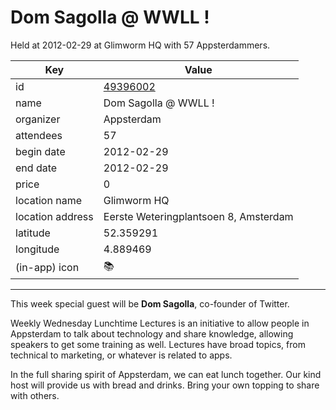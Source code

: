 # Dom Sagolla @ WWLL !
Held at 2012-02-29 at Glimworm HQ with 57 Appsterdammers.
        
|Key|Value
|---|---|
|id|[49396002](https://www.meetup.com/appsterdam/events/49396002/)|
|name|Dom Sagolla @ WWLL !|
|organizer|Appsterdam|
|attendees|57|
|begin date|2012-02-29|
|end date|2012-02-29|
|price|0|
|location name|Glimworm HQ|
|location address|Eerste Weteringplantsoen 8, Amsterdam|
|latitude|52.359291|
|longitude|4.889469|
|(in-app) icon|📚|

---

This week special guest will be **Dom Sagolla**, co-founder of Twitter.

Weekly Wednesday Lunchtime Lectures is an initiative to allow people in Appsterdam to talk about technology and share knowledge, allowing speakers to get some training as well. Lectures have broad topics, from technical to marketing, or whatever is related to apps.

In the full sharing spirit of Appsterdam, we can eat lunch together. Our kind host will provide us with bread and drinks. Bring your own topping to share with others.


